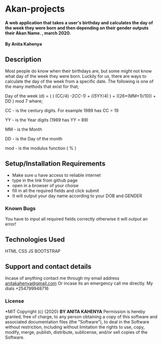 # Akan-projects
#### A web application that takes a user's birthday and calculates the day of the week they were born and then depending on their gender outputs their Akan Name. , march 2020.
#### By **Anita Kahenya**
## Description
Most people do know when their birthdays are, but some might not know what day of the week they were born. Luckily for us, there are ways to calculate the day of the week from a specific date. The following is one of the many methods that exist for that;

Day of the week (d) = ( ( (CC/4) -2*CC-1) + ((5*YY/4) ) + ((26*(MM+1)/10)) + DD ) mod 7
where;

 CC - is the century digits. For example 1989 has CC = 19

 YY - is the Year digits (1989 has YY = 89)

 MM -  is the Month

 DD - is the Day of the month 

 mod - is the modulus function ( % )
## Setup/Installation Requirements
* Make sure u have access to reliable internet
* type in the link from github page
* open in a browser of your choise
* fill in all the required fields and click submit
* It will output your day name according to your DOB and GENDER
### Known Bugs
You have to input all required fields correctly otherwise it will output an error!
## Technologies Used
HTML
CSS
JS
BOOTSTRAP
## Support and contact details
Incase of anything contact me through my email address anitakahenya@gmail.com
Or incase its an emergency call me directly. My dials +254799948716
### License
*MIT
Copyright (c) {2020} **BY ANITA KAHENYA**
Permission is hereby granted, free of charge, to any person obtaining a copy
of this software and associated documentation files (the "Software"), to deal
in the Software without restriction, including without limitation the rights
to use, copy, modify, merge, publish, distribute, sublicense, and/or sell
copies of the Software.